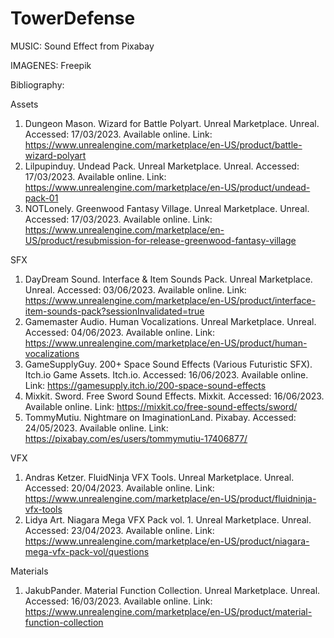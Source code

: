 # TowerDefense

MUSIC:
Sound Effect from Pixabay

IMAGENES:
Freepik

Bibliography:

Assets
1. Dungeon Mason. Wizard for Battle Polyart. Unreal Marketplace. Unreal. Accessed: 17/03/2023. Available online. Link: https://www.unrealengine.com/marketplace/en-US/product/battle-wizard-polyart
2. Lilpupinduy. Undead Pack. Unreal Marketplace. Unreal. Accessed: 17/03/2023. Available online. Link: https://www.unrealengine.com/marketplace/en-US/product/undead-pack-01
3. NOTLonely. Greenwood Fantasy Village. Unreal Marketplace. Unreal. Accessed: 17/03/2023. Available online. Link: https://www.unrealengine.com/marketplace/en-US/product/resubmission-for-release-greenwood-fantasy-village

SFX
1. DayDream Sound. Interface & Item Sounds Pack. Unreal Marketplace. Unreal. Accessed: 03/06/2023. Available online. Link: https://www.unrealengine.com/marketplace/en-US/product/interface-item-sounds-pack?sessionInvalidated=true
2. Gamemaster Audio. Human Vocalizations. Unreal Marketplace. Unreal. Accessed: 04/06/2023. Available online. Link: https://www.unrealengine.com/marketplace/en-US/product/human-vocalizations
3. GameSupplyGuy. 200+ Space Sound Effects (Various Futuristic SFX). Itch.io Game Assets. Itch.io. Accessed: 16/06/2023. Available online. Link: https://gamesupply.itch.io/200-space-sound-effects
4. Mixkit. Sword. Free Sword Sound Effects. Mixkit. Accessed: 16/06/2023. Available online. Link: https://mixkit.co/free-sound-effects/sword/
5. TommyMutiu. Nightmare on ImaginationLand. Pixabay. Accessed: 24/05/2023. Available online. Link: https://pixabay.com/es/users/tommymutiu-17406877/

VFX
1. Andras Ketzer. FluidNinja VFX Tools. Unreal Marketplace. Unreal. Accessed: 20/04/2023. Available online. Link: https://www.unrealengine.com/marketplace/en-US/product/fluidninja-vfx-tools
2. Lidya Art. Niagara Mega VFX Pack vol. 1. Unreal Marketplace. Unreal. Accessed: 23/04/2023. Available online. Link: https://www.unrealengine.com/marketplace/en-US/product/niagara-mega-vfx-pack-vol/questions

Materials
1. JakubPander. Material Function Collection. Unreal Marketplace. Unreal. Accessed: 16/03/2023. Available online. Link: https://www.unrealengine.com/marketplace/en-US/product/material-function-collection




